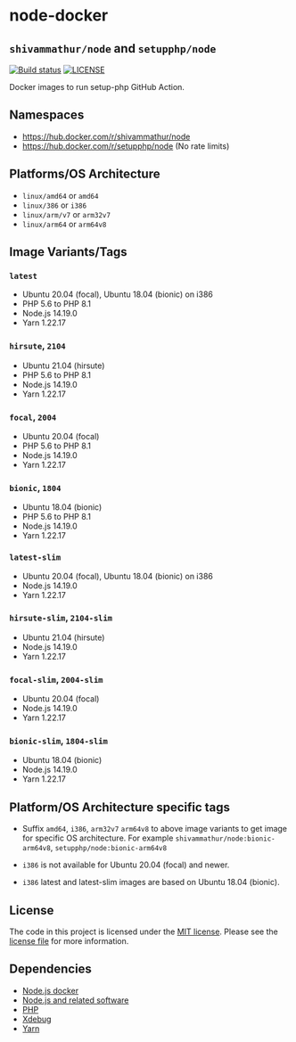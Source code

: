 # node-docker 
## `shivammathur/node` and `setupphp/node`

<a href="https://github.com/shivammathur/node-docker" title="Docker images to run setup-php GitHub Action"><img alt="Build status" src="https://github.com/shivammathur/node-docker/workflows/Build/badge.svg"></a>
<a href="https://github.com/shivammathur/node-docker/blob/main/LICENSE" title="license"><img alt="LICENSE" src="https://img.shields.io/badge/license-MIT-428f7e.svg"></a>

Docker images to run setup-php GitHub Action.

## Namespaces

- https://hub.docker.com/r/shivammathur/node
- https://hub.docker.com/r/setupphp/node (No rate limits)

## Platforms/OS Architecture

- `linux/amd64` or `amd64`
- `linux/386` or `i386`
- `linux/arm/v7` or `arm32v7`
- `linux/arm64` or `arm64v8`

## Image Variants/Tags

### `latest`

- Ubuntu 20.04 (focal), Ubuntu 18.04 (bionic) on i386
- PHP 5.6 to PHP 8.1
- Node.js 14.19.0
- Yarn 1.22.17

### `hirsute`, `2104`

- Ubuntu 21.04 (hirsute)
- PHP 5.6 to PHP 8.1
- Node.js 14.19.0
- Yarn 1.22.17

### `focal`, `2004`

- Ubuntu 20.04 (focal)
- PHP 5.6 to PHP 8.1
- Node.js 14.19.0
- Yarn 1.22.17

### `bionic`, `1804`

- Ubuntu 18.04 (bionic)
- PHP 5.6 to PHP 8.1
- Node.js 14.19.0
- Yarn 1.22.17

### `latest-slim`

- Ubuntu 20.04 (focal), Ubuntu 18.04 (bionic) on i386
- Node.js 14.19.0
- Yarn 1.22.17

### `hirsute-slim`, `2104-slim`

- Ubuntu 21.04 (hirsute)
- Node.js 14.19.0
- Yarn 1.22.17

### `focal-slim`, `2004-slim`

- Ubuntu 20.04 (focal)
- Node.js 14.19.0
- Yarn 1.22.17

### `bionic-slim`, `1804-slim`

- Ubuntu 18.04 (bionic)
- Node.js 14.19.0
- Yarn 1.22.17

## Platform/OS Architecture specific tags

- Suffix `amd64`, `i386`, `arm32v7` `arm64v8` to above image variants to get image for specific OS architecture.
For example `shivammathur/node:bionic-arm64v8`, `setupphp/node:bionic-arm64v8`

- `i386` is not available for Ubuntu 20.04 (focal) and newer.
- `i386` latest and latest-slim images are based on Ubuntu 18.04 (bionic).

## License

The code in this project is licensed under the [MIT license](http://choosealicense.com/licenses/mit/).
Please see the [license file](LICENSE) for more information.

## Dependencies
- [Node.js docker](https://github.com/nodejs/docker-node/blob/master/LICENSE)
- [Node.js and related software](https://github.com/nodejs/node/blob/master/LICENSE)
- [PHP](https://github.com/php/php-src/blob/master/LICENSE)
- [Xdebug](https://github.com/xdebug/xdebug/blob/master/LICENSE)
- [Yarn](https://github.com/yarnpkg/yarn/blob/master/LICENSE)
